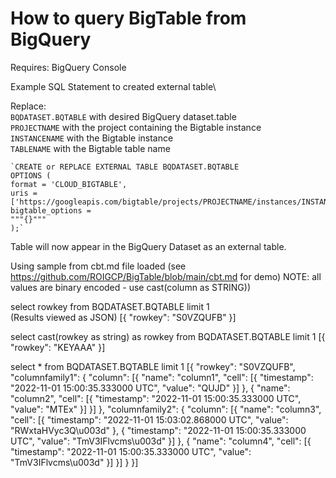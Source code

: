# How to query BigTable from BigQuery

Requires:
    BigQuery Console 

Example SQL Statement to created external table\

Replace:\
    `BQDATASET.BQTABLE` with desired BigQuery dataset.table\
    `PROJECTNAME` with the project containing the Bigtable instance\
    `INSTANCENAME` with the Bigtable instance\
    `TABLENAME` with the Bigtable table name
    
    `CREATE or REPLACE EXTERNAL TABLE BQDATASET.BQTABLE
    OPTIONS (
    format = 'CLOUD_BIGTABLE',
    uris = ['https://googleapis.com/bigtable/projects/PROJECTNAME/instances/INSTANCENAME/tables/TABLENAME'],
    bigtable_options = 
    """{}"""
    );`

Table will now appear in the BigQuery Dataset as an external table.

Using sample from cbt.md file loaded (see https://github.com/ROIGCP/BigTable/blob/main/cbt.md for demo)
NOTE: all values are binary encoded  - use cast(column as STRING))

select rowkey from BQDATASET.BQTABLE limit 1\
(Results viewed as JSON)
[{
  "rowkey": "S0VZQUFB"
}]

select cast(rowkey as string) as rowkey from BQDATASET.BQTABLE limit 1
[{
  "rowkey": "KEYAAA"
}]

select * from BQDATASET.BQTABLE limit 1
[{
  "rowkey": "S0VZQUFB",
  "columnfamily1": {
    "column": [{
      "name": "column1",
      "cell": [{
        "timestamp": "2022-11-01 15:00:35.333000 UTC",
        "value": "QUJD"
      }]
    }, {
      "name": "column2",
      "cell": [{
        "timestamp": "2022-11-01 15:00:35.333000 UTC",
        "value": "MTEx"
      }]
    }]
  },
  "columnfamily2": {
    "column": [{
      "name": "column3",
      "cell": [{
        "timestamp": "2022-11-01 15:03:02.868000 UTC",
        "value": "RWxtaHVyc3Q\u003d"
      }, {
        "timestamp": "2022-11-01 15:00:35.333000 UTC",
        "value": "TmV3IFlvcms\u003d"
      }]
    }, {
      "name": "column4",
      "cell": [{
        "timestamp": "2022-11-01 15:00:35.333000 UTC",
        "value": "TmV3IFlvcms\u003d"
      }]
    }]
  }
}]
